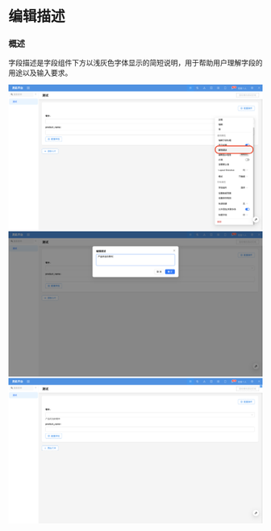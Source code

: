 # 编辑描述

### 概述

字段描述是字段组件下方以浅灰色字体显示的简短说明，用于帮助用户理解字段的用途以及输入要求。

![](../../../../../../public/edit-description1.png)
![](../../../../../../public/edit-description2.png)
![](../../../../../../public/edit-description3.png)
